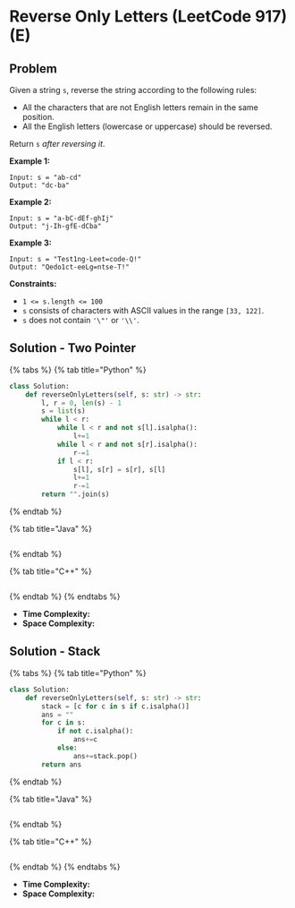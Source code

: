 # Reverse Only Letters (LeetCode 917) (E)

## Problem



Given a string `s`, reverse the string according to the following rules:

* All the characters that are not English letters remain in the same position.
* All the English letters (lowercase or uppercase) should be reversed.

Return `s` _after reversing it_.

&#x20;

**Example 1:**

```
Input: s = "ab-cd"
Output: "dc-ba"
```

**Example 2:**

```
Input: s = "a-bC-dEf-ghIj"
Output: "j-Ih-gfE-dCba"
```

**Example 3:**

```
Input: s = "Test1ng-Leet=code-Q!"
Output: "Qedo1ct-eeLg=ntse-T!"
```

&#x20;

**Constraints:**

* `1 <= s.length <= 100`
* `s` consists of characters with ASCII values in the range `[33, 122]`.
* `s` does not contain `'\"'` or `'\\'`.

## Solution - Two Pointer

{% tabs %}
{% tab title="Python" %}
```python
class Solution:
    def reverseOnlyLetters(self, s: str) -> str:
        l, r = 0, len(s) - 1
        s = list(s)
        while l < r:
            while l < r and not s[l].isalpha():
                l+=1
            while l < r and not s[r].isalpha():
                r-=1
            if l < r:
                s[l], s[r] = s[r], s[l]
                l+=1
                r-=1
        return "".join(s)
```
{% endtab %}

{% tab title="Java" %}
```java
```
{% endtab %}

{% tab title="C++" %}
```cpp
```
{% endtab %}
{% endtabs %}

* **Time Complexity:**
* **Space Complexity:**



## Solution - Stack

{% tabs %}
{% tab title="Python" %}
```python
class Solution:
    def reverseOnlyLetters(self, s: str) -> str:
        stack = [c for c in s if c.isalpha()]
        ans = ""
        for c in s:
            if not c.isalpha():
                ans+=c
            else:
                ans+=stack.pop()
        return ans
```
{% endtab %}

{% tab title="Java" %}
```java
```
{% endtab %}

{% tab title="C++" %}
```cpp
```
{% endtab %}
{% endtabs %}

* **Time Complexity:**
* **Space Complexity:**

